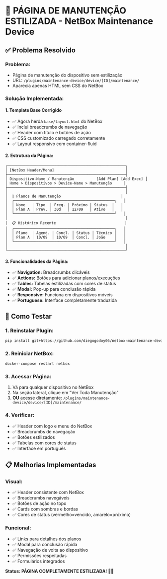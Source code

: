 # 🎨 PÁGINA DE MANUTENÇÃO ESTILIZADA - NetBox Maintenance Device

## ✅ Problema Resolvido

### **Problema:** 
- Página de manutenção do dispositivo sem estilização
- URL: `/plugins/maintenance-device/device/[ID]/maintenance/`
- Aparecia apenas HTML sem CSS do NetBox

### **Solução Implementada:**

#### **1. Template Base Corrigido**
- ✅ Agora herda `base/layout.html` do NetBox
- ✅ Inclui breadcrumbs de navegação
- ✅ Header com título e botões de ação
- ✅ CSS customizado carregado corretamente
- ✅ Layout responsivo com container-fluid

#### **2. Estrutura da Página:**
```
┌─────────────────────────────────────────────────────┐
│ [NetBox Header/Menu]                                │
├─────────────────────────────────────────────────────┤
│ Dispositivo-Name / Manutenção          [Add Plan] [Add Exec] │
│ Home > Dispositivos > Device-Name > Manutenção     │
├─────────────────────────────────────────────────────┤
│                                                     │
│  📅 Planos de Manutenção                           │
│  ┌─────────────────────────────────────────────┐   │
│  │ Nome   │ Tipo  │ Freq. │ Próximo │ Status  │   │
│  │ Plan A │ Prev. │ 30d   │ 12/09   │ Ativo   │   │
│  └─────────────────────────────────────────────┘   │
│                                                     │
│  📋 Histórico Recente                               │
│  ┌─────────────────────────────────────────────┐   │
│  │ Plano  │ Agend. │ Concl. │ Status │ Técnico │   │
│  │ Plan A │ 10/09  │ 10/09  │ Concl. │ João    │   │
│  └─────────────────────────────────────────────┘   │
│                                                     │
└─────────────────────────────────────────────────────┘
```

#### **3. Funcionalidades da Página:**
- ✅ **Navigation:** Breadcrumbs clicáveis
- ✅ **Actions:** Botões para adicionar planos/execuções
- ✅ **Tables:** Tabelas estilizadas com cores de status
- ✅ **Modal:** Pop-up para conclusão rápida
- ✅ **Responsive:** Funciona em dispositivos móveis
- ✅ **Portuguese:** Interface completamente traduzida

## 🚀 Como Testar

### **1. Reinstalar Plugin:**
```bash
pip install git+https://github.com/diegogodoy06/netbox-maintenance-device.git
```

### **2. Reiniciar NetBox:**
```bash
docker-compose restart netbox
```

### **3. Acessar Página:**
1. Vá para qualquer dispositivo no NetBox
2. Na seção lateral, clique em "Ver Toda Manutenção"
3. **OU** acesse diretamente: `/plugins/maintenance-device/device/[ID]/maintenance/`

### **4. Verificar:**
- ✅ Header com logo e menu do NetBox
- ✅ Breadcrumbs de navegação
- ✅ Botões estilizados
- ✅ Tabelas com cores de status
- ✅ Interface em português

## 📋 Melhorias Implementadas

### **Visual:**
- ✅ Header consistente com NetBox
- ✅ Breadcrumbs navegáveis
- ✅ Botões de ação no topo
- ✅ Cards com sombras e bordas
- ✅ Cores de status (vermelho=vencido, amarelo=próximo)

### **Funcional:**
- ✅ Links para detalhes dos planos
- ✅ Modal para conclusão rápida
- ✅ Navegação de volta ao dispositivo
- ✅ Permissões respeitadas
- ✅ Formulários integrados

**Status: PÁGINA COMPLETAMENTE ESTILIZADA! 🎨✨**
